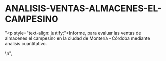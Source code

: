 # ANALISIS-VENTAS-ALMACENES-EL-CAMPESINO

"<p style=\"text-align: justify;\">Informe, para evaluar las ventas de almacenes el campesino en la ciudad de Montería - Córdoba mediante analisis cuantitativo.</p>\n",
